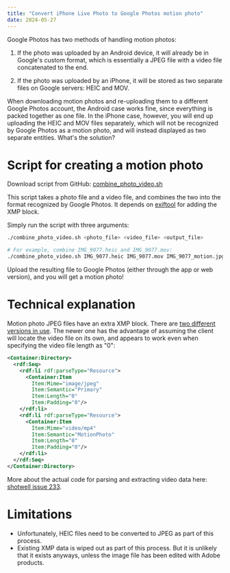 ```yaml
---
title: "Convert iPhone Live Photo to Google Photos motion photo"
date: 2024-05-27
---
```


Google Photos has two methods of handling motion photos:

1. If the photo was uploaded by an Android device, it will already be in Google's custom format, which is essentially a JPEG file with a video file concatenated to the end.

2. If the photo was uploaded by an iPhone, it will be stored as two separate files on Google servers: HEIC and MOV.

When downloading motion photos and re-uploading them to a different Google Photos account, the Android case works fine, since everything is packed together as one file.  In the iPhone case, however, you will end up uploading the HEIC and MOV files separately, which will not be recognized by Google Photos as a motion photo, and will instead displayed as two separate entities.  What's the solution?

# Script for creating a motion photo

Download script from GitHub: [combine_photo_video.sh](https://gist.github.com/jkitching/3fa5a0c238fa825278db83acd05d7742)

This script takes a photo file and a video file, and combines the two into the format recognized by Google Photos.  It depends on [exiftool](https://exiftool.org/) for adding the XMP block.

Simply run the script with three arguments: 

```sh
./combine_photo_video.sh <photo_file> <video_file> <output_file>

# For example, combine IMG_9077.heic and IMG_9077.mov:
./combine_photo_video.sh IMG_9077.heic IMG_9077.mov IMG_9077_motion.jpg
```

Upload the resulting file to Google Photos (either through the app or web version), and you will get a motion photo!

# Technical explanation

Motion photo JPEG files have an extra XMP block.  There are [two different versions in use](https://linuxreviews.org/Google_Pixel_%22Motion_Photo%22).  The newer one has the advantage of assuming the client will locate the video file on its own, and appears to work even when specifying the video file length as "0":

```xml
<Container:Directory>
  <rdf:Seq>
    <rdf:li rdf:parseType="Resource">
      <Container:Item
        Item:Mime="image/jpeg"
        Item:Semantic="Primary"
        Item:Length="0"
        Item:Padding="0"/>
    </rdf:li>
    <rdf:li rdf:parseType="Resource">
      <Container:Item
        Item:Mime="video/mp4"
        Item:Semantic="MotionPhoto"
        Item:Length="0"
        Item:Padding="0"/>
    </rdf:li>
  </rdf:Seq>
</Container:Directory>
```

More about the actual code for parsing and extracting video data here: [shotwell issue 233](https://gitlab.gnome.org/GNOME/shotwell/-/issues/233#note_1712445).

# Limitations

* Unfortunately, HEIC files need to be converted to JPEG as part of this process.
* Existing XMP data is wiped out as part of this process.  But it is unlikely that it exists anyways, unless the image file has been edited with Adobe products.
